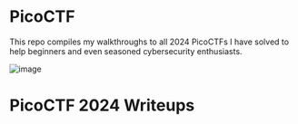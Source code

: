 # PicoCTF
This repo compiles my walkthroughs to all 2024 PicoCTFs I have solved to help beginners and even seasoned cybersecurity enthusiasts.


![image](https://github.com/user-attachments/assets/b743bbd4-a940-46fa-8d92-043603019d66)

<h1>PicoCTF 2024 Writeups</h1>
